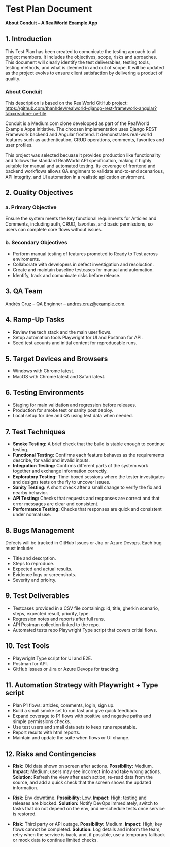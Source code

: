# Test Plan Document
**About Conduit – A RealWorld Example App**

## 1. Introduction
This Test Plan has been created to comunicate the testing aproach to all project members. It includes the objectives, scope, risks and aproaches. This document will clearly identify the test deliverables, testing tools, testing methods, and what is deemed in and out of scope. It will be updated as the project evolvs to ensure client satisfaction by delivering a product of quality.

### About Conduit
This description is based on the RealWorld GitHub project: https://github.com/thanhdev/realworld-django-rest-framework-angular?tab=readme-ov-file.

Conduit is a Medium.com clone developped as part of the RealWorld Example Apps initiative. The choosen implementation uses Django REST Framework backend and Angular frontend. It demonstrates real-world features such as authentication, CRUD operations, comments, favorites and user profiles.

This project was selected becuase it provides production like functionality and follows the standard RealWorld API specification, making it highly suitable for manual and automated testing. Its coverage of frontend and backend workflows allows QA enginners to validate end-to-end scenarious, API integrity, and UI automation in a realistic aplication enviroment.

## 2. Quality Objectives

### a. Primary Objective
Ensure the system meets the key functional requirments for Articles and Comments, including auth, CRUD, favorites, and basic permissions, so users can complete core flows without issues.

### b. Secondary Objectives
- Perform manual testing of features promoted to Ready to Test across enviroments.
- Collaborate with developers in defect investigation and resoluction.
- Create and maintain baseline testcases for manual and automation.
- Identify, track and comunicate risks before release.

## 3. QA Team
Andrés Cruz – QA Enginner – andres.cruz@example.com.

## 4. Ramp-Up Tasks
- Review the tech stack and the main user flows.
- Setup automation tools Playwright for UI and Postman for API.
- Seed test acounts and initial content for reproducable runs.

## 5. Target Devices and Browsers
- Windows with Chrome latest.
- MacOS with Chrome latest and Safari latest.

## 6. Testing Environments
- Staging for main validation and regression before releases.
- Production for smoke test or sanity post deploy.
- Local setup for dev and QA using test data when needed.

## 7. Test Techniques
- **Smoke Testing:** A brief check that the build is stable enough to continue testing.
- **Functional Testing:** Confirms each feature behaves as the requirements describe, for valid and invalid inputs.
- **Integration Testing:** Confirms different parts of the system work together and exchange information correctly.
- **Exploratory Testing:** Time-boxed sessions where the tester investigates and designs tests on the fly to uncover issues.
- **Sanity Testing:** A short check after a small change to verify the fix and nearby behavior.
- **API Testing:** Checks that requests and responses are correct and that error messages are clear and consistent.
- **Performance Testing:** Checks that responses are quick and consistent under normal use.

## 8. Bugs Management
Defects will be tracked in GitHub Issues or Jira or Azure Devops. Each bug must include:
- Title and descrption.
- Steps to reproduce.
- Expected and actual results.
- Evidence logs or screenshots.
- Severity and prioirty.

## 9. Test Deliverables
- Testcases provided in a CSV file containing: id, title, gherkin scenario, steps, expected result, priority, type.
- Regression notes and reports after full runs.
- API Postman collection linked to the repo.
- Automated tests repo Playwright Type script that covers critial flows.

## 10. Test Tools
- Playwright Type script for UI and E2E.
- Postman for API.
- GitHub Issues or Jira or Azure Devops for tracking.

## 11. Automation Strategy with Playwright + Type script
- Plan P1 flows: articles, comments, login, sign up.
- Build a small smoke set to run fast and give quick feedback.
- Expand coverage to P1 flows with positive and negative paths and simple permissions checks.
- Use test users and small data sets to keep runs repeatable.
- Report results with html reports.
- Maintain and update the suite when flows or UI change.

## 12. Risks and Contingencies
- **Risk:** Old data shown on screen after actions.
  **Possibility:** Medium.
  **Impact:** Medium; users may see incorrect info and take wrong actions.
  **Solution:** Refresh the view after each action, re-read data from the source, and add a quick check that the screen shows the updated information.

- **Risk:** Env downtime.
  **Possibility:** Low.
  **Impact:** High; testing and releases are blocked.
  **Solution:** Notify DevOps immediately, switch to tasks that do not depend on the env, and re-schedule tests once service is restored.

- **Risk:** Third party or API outage.
  **Possibility:** Medium.
  **Impact:** High; key flows cannot be completed.
  **Solution:** Log details and inform the team, retry when the service is back, and, if possible, use a temporary fallback or mock data to continue limited checks.

